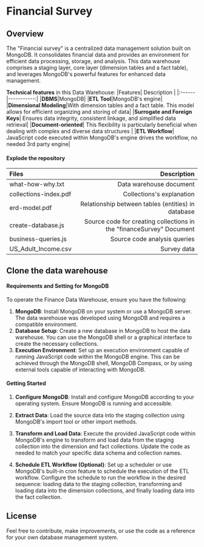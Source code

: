 # Financial Survey

## Overview
The "Financial survey" is a centralized data management solution built on MongoDB. It consolidates financial data and provides an environment for efficient data processing, storage, and analysis. This data warehouse comprises a staging layer, core layer (dimension tables and a fact table), and leverages MongoDB's powerful features for enhanced data management.

**Technical features** in this Data Warehouse:
|Features| Description |
|:------|-----------:|
|**DBMS**|MongoDB|
|**ETL Tool**|MongoDB's engine|
|**Dimensional Modeling**|With dimension tables and a fact table. This model allows for efficient organizing and storing of data|
|**Surrogate and Foreign Keys**| Ensures data integrity, consistent linkage, and simplified data retrieval|
|**Document-oriented**| This flexibility is particularly beneficial when dealing with complex and diverse data structures |
|**ETL Workflow**| JavaScript code executed within MongoDB's engine drives the workflow, no needed 3rd party engine|

#### Explode the repository 
|Files| Description |
|:------|-----------:|
|what-how-why.txt|Data warehouse document|
|collections-index.pdf|Collections's explanation |
|erd-model.pdf|Relationship between tables (entities) in database|
|create-database.js|Source code for creating collections in the "financeSurvey" Document|
|business-queries.js|Source code analysis queries|
|US_Adult_Income.csv|Survey data|


## Clone the data warehouse

#### Requirements and Setting for MongoDB
To operate the Finance Data Warehouse, ensure you have the following:

1. **MongoDB**: Install MongoDB on your system or use a MongoDB server. The data warehouse was developed using MongoDB and requires a compatible environment.
2. **Database Setup**: Create a new database in MongoDB to host the data warehouse. You can use the MongoDB shell or a graphical interface to create the necessary collections.
3. **Execution Environment**: Set up an execution environment capable of running JavaScript code within the MongoDB engine. This can be achieved through the MongoDB shell, MongoDB Compass, or by using external tools capable of interacting with MongoDB.

#### Getting Started

1. **Configure MongoDB**: Install and configure MongoDB according to your operating system. Ensure MongoDB is running and accessible.

2. **Extract Data**: Load the source data into the staging collection using MongoDB's import tool or other import methods.

3. **Transform and Load Data**: Execute the provided JavaScript code within MongoDB's engine to transform and load data from the staging collection into the dimension and fact collections. Update the code as needed to match your specific data schema and collection names.

4. **Schedule ETL Workflow (Optional)**: Set up a scheduler or use MongoDB's built-in cron feature to schedule the execution of the ETL workflow. Configure the schedule to run the workflow in the desired sequence: loading data to the staging collection, transforming and loading data into the dimension collections, and finally loading data into the fact collection.

## License

Feel free to contribute, make improvements, or use the code as a reference for your own database management system.
